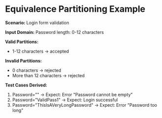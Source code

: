 # Equivalence Partitioning Example

**Scenario:** Login form validation

**Input Domain:** Password length: 0-12 characters  

**Valid Partitions:**
- 1-12 characters → accepted

**Invalid Partitions:**
- 0 characters → rejected
- More than 12 characters → rejected

**Test Cases Derived:**
1. Password="" → Expect: Error "Password cannot be empty"
2. Password="ValidPass1" → Expect: Login successful
3. Password="ThisIsAVeryLongPassword" → Expect: Error "Password too long"
